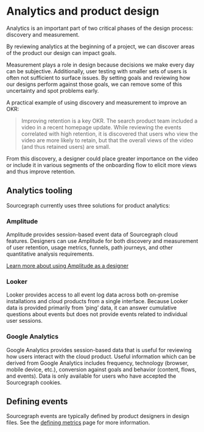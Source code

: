 # Analytics and product design

Analytics is an important part of two critical phases of the design process: discovery and measurement.

By reviewing analytics at the beginning of a project, we can discover areas of the product our design can impact goals.

Measurement plays a role in design because decisions we make every day can be subjective. Additionally, user testing with smaller sets of users is often not sufficient to surface issues. By setting goals and reviewing how our designs perform against those goals, we can remove some of this uncertainty and spot problems early.

A practical example of using discovery and measurement to improve an OKR:

> Improving retention is a key OKR. The search product team included a video in a recent homepage update. While reviewing the events correlated with high retention, it is discovered that users who view the video are more likely to retain, but that the overall views of the video (and thus retained users) are small.

From this discovery, a designer could place greater importance on the video or include it in various segments of the onboarding flow to elicit more views and thus improve retention.

## Analytics tooling

Sourcegraph currently uses three solutions for product analytics:

### Amplitude

Amplitude provides session-based event data of Sourcegraph cloud features. Designers can use Amplitude for both discovery and measurement of user retention, usage metrics, funnels, path journeys, and other quantitative analysis requirements.

[Learn more about using Amplitude as a designer](./amplitude-for-designers.md)

### Looker

Looker provides access to all event log data across both on-premise installations and cloud products from a single interface. Because Looker data is provided primarily from ‘ping’ data, it can answer cumulative questions about events but does not provide events related to individual user sessions.

### Google Analytics

Google Analytics provides session-based data that is useful for reviewing how users interact with the cloud product. Useful information which can be derived from Google Analytics includes frequency, technology (browser, mobile device, etc.), conversion against goals and behavior (content, flows, and events). Data is only available for users who have accepted the Sourcegraph cookies.

## Defining events

Sourcegraph events are typically defined by product designers in design files. See the [defining metrics](./defining-metrics.md) page for more information.
